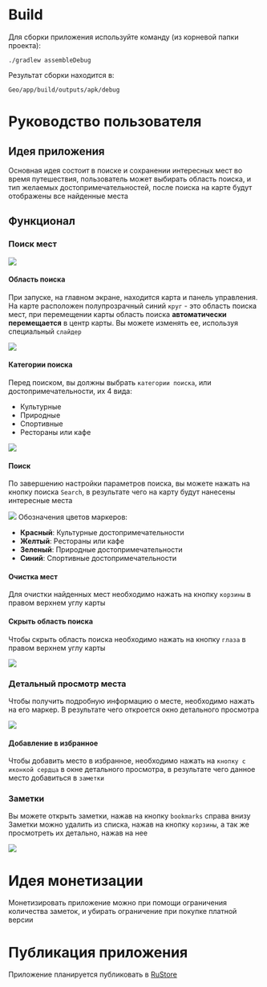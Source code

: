 # Build
Для сборки приложения используйте команду (из корневой папки проекта):
```shell
./gradlew assembleDebug
```

Результат сборки находится в:
```shell
Geo/app/build/outputs/apk/debug
```

# Руководство пользователя
## Идея приложения
Основная идея состоит в поиске и сохранении интересных мест во время путешествия, пользователь может
выбирать область поиска, и тип желаемых достопримечательностей, после поиска на карте будут отображены все найденные
места

## Функционал
### Поиск мест
![](img/main_screen.png)

#### Область поиска
При запуске, на главном экране, находится карта и панель управления. На карте расположен полупрозрачный
синий `круг` - это область поиска мест, при перемещении карты область поиска **автоматически 
перемещается** в центр карты. Вы можете изменять ее, используя специальный `слайдер`

![](img/radius.png)

#### Категории поиска
Перед поиском, вы должны выбрать `категории поиска`, или достопримечательности, их 4 вида:
- Культурные
- Природные
- Спортивные
- Рестораны или кафе

![](img/categories.png)
#### Поиск
По завершению настройки параметров поиска, вы можете нажать на кнопку поиска `Search`, в результате чего на
карту будут нанесены интересные места

![](img/places_on_map.png)
Обозначения цветов маркеров:
- **Красный**: Культурные достопримечательности
- **Желтый**: Рестораны или кафе
- **Зеленый**: Природные достопримечательности
- **Синий**: Спортивные достопримечательности

#### Очистка мест
Для очистки найденных мест необходимо нажать на кнопку `корзины` 
в правом верхнем углу карты

#### Скрыть область поиска
Чтобы скрыть область поиска необходимо нажать на кнопку `глаза`
в правом верхнем углу карты

![](img/help_buttons.png)

### Детальный просмотр места
Чтобы получить подробную информацию о месте, необходимо нажать
на его маркер. В результате чего откроется окно детального просмотра

![](img/details.png)
#### Добавление в избранное
Чтобы добавить место в избранное, необходимо нажать на `кнопку
с иконкой сердца` в окне детального просмотра, в результате чего
данное место добавиться в `заметки`

### Заметки
Вы можете открыть заметки, нажав на кнопку `bookmarks` справа внизу
Заметки можно удалить из списка, нажав на кнопку `корзины`, а так
же просмотреть их детально, нажав на нее

![](img/bookmarks.png)

# Идея монетизации
Монетизировать приложение можно при помощи ограничения количества
заметок, и убирать ограничение при покупке платной версии

# Публикация приложения
Приложение планируется публиковать в [RuStore](https://www.rustore.ru/)
